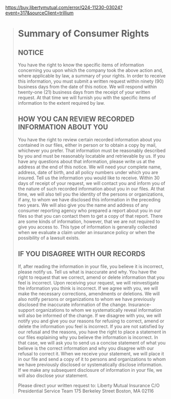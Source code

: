 https://buy.libertymutual.com/error/Q24-11230-03024?event=317&sourceClient=trillium

># Summary of Consumer Rights
>
>## NOTICE
>You have the right to know the specific items of information concerning you upon which the company took the above action and, where applicable by law, a summary of your rights. In order to receive this information, you must submit a written request within ninety (90) business days from the date of this notice. We will respond within twenty-one (21) business days from the receipt of your written request. At that time we will furnish you with the specific items of information to the extent required by law.
>
>## HOW YOU CAN REVIEW RECORDED INFORMATION ABOUT YOU
>You have the right to review certain recorded information about you contained in our files, either in person or to obtain a copy by mail, whichever you prefer. That information must be reasonably described by you and must be reasonably locatable and retrievable by us. If you have any questions about that information, please write us at the address at the end of this notice. We will need your complete name, address, date of birth, and all policy numbers under which you are insured. Tell us the information you would like to receive. Within 30 days of receipt of your request, we will contact you and inform you of the nature of such recorded information about you in our files. At that time, we will also tell you the identity of the persons or organizations, if any, to whom we have disclosed this information in the preceding two years. We will also give you the name and address of any consumer reporting agency who prepared a report about you in our files so that you can contact them to get a copy of that report. There are some kinds of information, however, that we are not required to give you access to. This type of information is generally collected when we evaluate a claim under an insurance policy or when the possibility of a lawsuit exists.
>
>## IF YOU DISAGREE WITH OUR RECORDS
>If, after reading the information in your file, you believe it is incorrect, please notify us. Tell us what is inaccurate and why. You have the right to request that we correct, amend or delete information that you feel is incorrect. Upon receiving your request, we will reinvestigate the information you think is incorrect. If we agree with you, we will make the necessary corrections, amendments or deletions. We will also notify persons or organizations to whom we have previously disclosed the inaccurate information of the change. Insurance-support organizations to whom we systematically reveal information will also be informed of the change. If we disagree with you, we will notify you and give you our reasons for refusing to correct, amend or delete the information you feel is incorrect. If you are not satisfied by our refusal and the reasons, you have the right to place a statement in our files explaining why you believe the information is incorrect. In that case, we will ask you to send us a concise statement of what you believe is the correct information and why you disagree with our refusal to correct it. When we receive your statement, we will place it in our file and send a copy of it to persons and organizations to whom we have previously disclosed or systematically disclose information. If we make any subsequent disclosure of information in your file, we will also disclose your statement.
>
>Please direct your written request to:
>Liberty Mutual Insurance
>C/O Presidential Service Team
>175 Berkeley Street
>Boston, MA 02116
